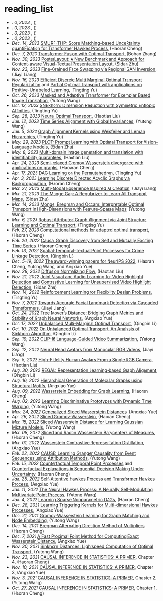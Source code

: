 # reading_list
* _. 0, 2023_ [](), ()
* _. 0, 2023_ [](), ()
* _. 0, 2023_ [](), ()
* _. 0, 2023_ [](), ()
* _Dec. 14, 2023_ [SMURF-THP: Score Matching-based UnceRtainty quantiFication for Transformer Hawkes Process](https://openreview.net/pdf?id=ZeEkuTENLH), (Haoran Cheng)
* _Dec. 7, 2023_ [Transformer Fusion with Optimal Transport](https://arxiv.org/pdf/2310.05719.pdf), (Bohan Zhang)
* _Nov. 30, 2023_ [PosterLayout: A New Benchmark and Approach for Content-aware Visual-Textual Presentation Layout](https://arxiv.org/abs/2303.15937), (Sidan Zhu)
* _Nov. 23, 2023_ [Fine-Grained Face Swapping via Regional GAN Inversion](https://arxiv.org/abs/2211.14068), (Jiayi Liang)
* _Nov. 16, 2023_ [Efficient Discrete Multi Marginal Optimal Transport Regularization](https://openreview.net/forum?id=R98ZfMt-jE) and [Partial Optimal Transport with applications on Positive-Unlabeled Learning](https://proceedings.neurips.cc/paper/2020/file/1e6e25d952a0d639b676ee20d0519ee2-Paper.pdf), (Tingting Yu)
* _Oct. 26, 2023_ [Masked and Adaptive Transformer for Exemplar Based Image Translation](https://arxiv.org/abs/2303.17123), (Yutong Wang)
* _Oct. 12, 2023_ [SNEkhorn: Dimension Reduction with Symmetric Entropic Affinities](https://arxiv.org/pdf/2305.13797.pdf), (Tingting Yu)
* _Sep. 28, 2023_ [Neural Optimal Transport](https://openreview.net/forum?id=d8CBRlWNkqH), (Haotian Liu)
* _Jun. 12, 2023_ [Time Series Alignment with Global Invariances](https://arxiv.org/pdf/2002.03848.pdf), (Yutong Wang)
* _Jun. 5, 2023_ [Graph Alignment Kernels using Weisfeiler and Leman Hierarchies](https://www.lix.polytechnique.fr/~nikolentzos/files/gawl_aistats23.pdf), (Tingting Yu)
* _May. 29, 2023_ [PLOT: Prompt Learning with Optimal Transport for Vision-Language Models](https://arxiv.org/pdf/2210.01253.pdf), (Sidan Zhu)
* _May. 8, 2023_ [Multi-domain image generation and translation with identifiability guarantees](https://openreview.net/forum?id=U2g8OGONA_V), (Haotian Liu)
* _Apr. 24, 2023_ [Semi-relaxed Gromov Wasserstein divergence with applications on graphs](https://arxiv.org/abs/2110.02753), (Haoaran Cheng)
* _Apr. 17, 2023_ [DAG Learning on the Permutahedron](https://arxiv.org/pdf/2301.11898.pdf), (Tingting Yu)
* _Apr. 3, 2023_ [Learning Discrete Directed Acyclic Graphs via Backpropagation](https://arxiv.org/pdf/2210.15353.pdf), (Haoran Cheng)
* _Mar. 27, 2023_ [Multi-Modal Experience Inspired AI Creation](https://arxiv.org/pdf/2209.02427.pdf), (Jiayi Liang)
* _Mar. 21, 2023_ [The Monge Gap: A Regularizer to Learn All Transport Maps](https://arxiv.org/pdf/2302.04953.pdf), (Sidan Zhu)
* _Mar. 14, 2023_ [Monge, Bregman and Occam: Interpretable Optimal Transport in High-Dimensions with Feature-Sparse Maps](https://arxiv.org/pdf/2302.04065.pdf), (Yutong Wang)
* _Mar. 6, 2023_ [Robust Attributed Graph Alignment via Joint Structure Learning and Optimal Transport](https://arxiv.org/pdf/2301.12721.pdf), (Tingting Yu)
* _Feb. 27, 2023_ [Computational methods for adapted optimal transport](https://arxiv.org/abs/2203.05005), (Haoran Cheng)
* _Feb. 20, 2022_ [Causal Graph Discovery from Self and Mutually Exciting Time Series](https://arxiv.org/abs/2106.02600), (Haoran Cheng)
* _Feb. 13, 2022_ [Spatial-Temporal-Textual Point Processes for Crime Linkage Detection](https://arxiv.org/pdf/1902.00440.pdf), (Qingbin Li)
* _Dec. 5-19, 2022_ [The award-winning papers for NeurIPS 2022](https://blog.neurips.cc/2022/11/21/announcing-the-neurips-2022-awards), (Haoran Cheng, Yutong Wang, and Angxiao Yue)
* _Nov. 28, 2022_ [Diffusion Normalizing Flow](https://proceedings.neurips.cc/paper/2021/hash/876f1f9954de0aa402d91bb988d12cd4-Abstract.html), (Haotian Liu)
* _Nov. 21, 2022_ [Joint Visual and Audio Learning for Video Highlight Detection](https://openaccess.thecvf.com/content/ICCV2021/papers/Badamdorj_Joint_Visual_and_Audio_Learning_for_Video_Highlight_Detection_ICCV_2021_paper.pdf) and [Contrastive Learning for Unsupervised Video Highlight Detection](https://openaccess.thecvf.com/content/CVPR2022/papers/Badamdorj_Contrastive_Learning_for_Unsupervised_Video_Highlight_Detection_CVPR_2022_paper.pdf), (Sidan Zhu)
* _Nov. 14, 2022_ [Reinforcement Learning for Flexibility Design Problems](https://arxiv.org/pdf/2101.00355.pdf), (Tingting Yu)
* _Nov. 7, 2022_ [Towards Accurate Facial Landmark Detection via Cascaded Transformers](https://openaccess.thecvf.com/content/CVPR2022/html/Li_Towards_Accurate_Facial_Landmark_Detection_via_Cascaded_Transformers_CVPR_2022_paper.html), (Jiayi Liang)
* _Oct. 24, 2022_ [Tree Mover’s Distance: Bridging Graph Metrics and Stability of Graph Neural Networks](https://arxiv.org/pdf/2210.01906.pdf), (Angxiao Yue)
* _Oct. 17, 2022_ [Unbalanced Multi-Marginal Optimal Transport](https://arxiv.org/pdf/2103.10854.pdf), (Qingbin Li)
* _Oct. 10, 2022_ [On Unbalanced Optimal Transport: An Analysis of Sinkhorn Algorithm](https://proceedings.mlr.press/v119/pham20a/pham20a.pdf), (Qingbin Li)
* _Sep. 19, 2022_ [CLIP-It! Language-Guided Video Summarization](https://proceedings.neurips.cc/paper/2021/hash/7503cfacd12053d309b6bed5c89de212-Abstract.html), (Yutong Wang)
* _Sep. 12, 2022_ [Neural Head Avatars from Monocular RGB Videos](https://openaccess.thecvf.com/content/CVPR2022/html/Grassal_Neural_Head_Avatars_From_Monocular_RGB_Videos_CVPR_2022_paper.html), (Jiayi Liang)
* _Sep. 5, 2022_ [High-Fidelity Human Avatars From a Single RGB Camera](https://openaccess.thecvf.com/content/CVPR2022/html/Zhao_High-Fidelity_Human_Avatars_From_a_Single_RGB_Camera_CVPR_2022_paper.html), (Haotian Liu)
* _Aug. 30, 2022_ [REGAL: Representation Learning-based Graph Alignment](https://dl.acm.org/doi/pdf/10.1145/3269206.3271788), (Qingbin Li)
* _Aug. 16, 2022_ [Hierarchical Generation of Molecular Graphs using Structural Motifs](https://proceedings.mlr.press/v119/jin20a.html), (Angxiao Yue)
* _Aug. 09, 2022_ [Wasserstein Embedding for Graph Learning](https://arxiv.org/abs/2006.09430), (Haoran Cheng)
* _Aug. 02, 2022_ [Learning Discriminative Prototypes with Dynamic Time Warping](https://openaccess.thecvf.com/content/CVPR2021/papers/Chang_Learning_Discriminative_Prototypes_With_Dynamic_Time_Warping_CVPR_2021_paper.pdf), (Yutong Wang)
* _May. 24, 2022_ [Generalized Sliced Wasserstein Distances](https://proceedings.neurips.cc/paper/2019/file/f0935e4cd5920aa6c7c996a5ee53a70f-Paper.pdf), (Angxiao Yue)
* _Apr. 26, 2022_ [Sliced Gromov-Wasserstein](https://openreview.net/pdf?id=ByllaSHl8H), (Haoran Cheng)
* _Mar. 15, 2022_ [Sliced Wasserstein Distance for Learning Gaussian Mixture Models](https://openaccess.thecvf.com/content_cvpr_2018/papers/Kolouri_Sliced_Wasserstein_Distance_CVPR_2018_paper.pdf), (Yutong Wang)
* _Mar. 08, 2022_ [Sliced and Radon Wasserstein Barycenters of Measures](https://hal.archives-ouvertes.fr/hal-00881872/document), (Haoran Cheng)
* _Mar. 01, 2022_ [Wasserstein Contrastive Representation Distillation](https://openaccess.thecvf.com/content/CVPR2021/html/Chen_Wasserstein_Contrastive_Representation_Distillation_CVPR_2021_paper.html), (Angxiao Yue)
* _Feb. 22, 2022_ [CAUSE: Learning Granger Causality from Event Sequences using Attribution Methods](https://arxiv.org/pdf/2002.07906.pdf), (Yutong Wang)
* _Feb. 15, 2022_ [Counterfactual Temporal Point Processes](https://arxiv.org/pdf/2111.07603.pdf) and [Counterfactual Explanations in Sequential Decision Making Under Uncertainty](https://proceedings.neurips.cc/paper/2021/file/fd0a5a5e367a0955d81278062ef37429-Paper.pdf), (Haoran Cheng)
* _Jan. 25, 2022_ [Self-Attentive Hawkes Process](http://proceedings.mlr.press/v119/zhang20q.html) and [Transformer Hawkes Process](https://arxiv.org/pdf/2002.09291.pdf), (Angxiao Yue)
* _Jan. 11, 2022_ [The Neural Hawkes Process: A Neurally Self-Modulating Multivariate Point Process](https://proceedings.neurips.cc/paper/2017/file/6463c88460bd63bbe256e495c63aa40b-Paper.pdf), (Yutong Wang)
* _Jan. 4, 2022_ [Learning Sparse Nonparametric DAGs](http://proceedings.mlr.press/v108/zheng20a/zheng20a.pdf), (Haoran Cheng)
* _Dec. 28, 2021_ [Learning Triggering Kernels for Multi-dimensional Hawkes Processes](http://proceedings.mlr.press/v28/zhou13.pdf), (Angxiao Yue)
* _Dec. 21, 2021_ [Gromov-Wasserstein Learning for Graph Matching and Node Embedding](http://proceedings.mlr.press/v97/xu19b/xu19b.pdf), (Yutong Wang)
* _Dec. 14, 2021_ [Bregman Alternating Direction Method of Multipliers](https://arxiv.org/pdf/1306.3203.pdf), (Haoran Cheng)
* _Dec. 7, 2021_ [A Fast Proximal Point Method for Computing Exact Wasserstein Distance](http://proceedings.mlr.press/v115/xie20b/xie20b.pdf), (Angxiao Yue)
* _Nov. 30, 2021_ [Sinkhorn Distances: Lightspeed Computation of Optimal Transport](https://proceedings.neurips.cc/paper/2013/file/af21d0c97db2e27e13572cbf59eb343d-Paper.pdf), (Yutong Wang)
* _Nov. 23, 2021_ [CAUSAL INFERENCE IN STATISTICS: A PRIMER](http://bayes.cs.ucla.edu/PRIMER/), Chapter 4, (Haoran Cheng)
* _Nov. 10, 2021_ [CAUSAL INFERENCE IN STATISTICS: A PRIMER](http://bayes.cs.ucla.edu/PRIMER/), Chapter 3, (Angxiao Yue)
* _Nov. 3, 2021_ [CAUSAL INFERENCE IN STATISTICS: A PRIMER](http://bayes.cs.ucla.edu/PRIMER/), Chapter 2, (Yutong Wang)
* _Oct. 27, 2021_ [CAUSAL INFERENCE IN STATISTICS: A PRIMER](http://bayes.cs.ucla.edu/PRIMER/), Chapter 1, (Haoran Cheng)
